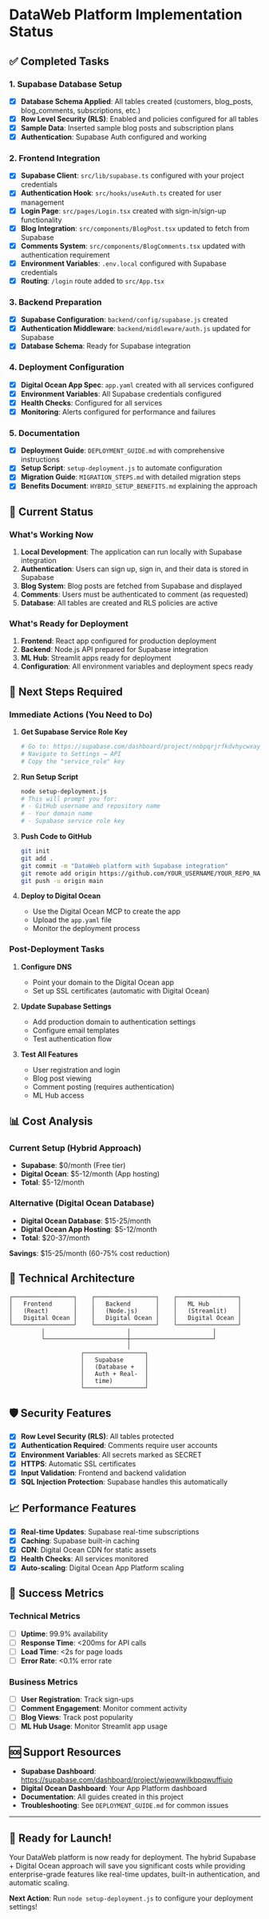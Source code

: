 # DataWeb Platform Implementation Status

## ✅ Completed Tasks

### 1. Supabase Database Setup
- [x] **Database Schema Applied**: All tables created (customers, blog_posts, blog_comments, subscriptions, etc.)
- [x] **Row Level Security (RLS)**: Enabled and policies configured for all tables
- [x] **Sample Data**: Inserted sample blog posts and subscription plans
- [x] **Authentication**: Supabase Auth configured and working

### 2. Frontend Integration
- [x] **Supabase Client**: `src/lib/supabase.ts` configured with your project credentials
- [x] **Authentication Hook**: `src/hooks/useAuth.ts` created for user management
- [x] **Login Page**: `src/pages/Login.tsx` created with sign-in/sign-up functionality
- [x] **Blog Integration**: `src/components/BlogPost.tsx` updated to fetch from Supabase
- [x] **Comments System**: `src/components/BlogComments.tsx` updated with authentication requirement
- [x] **Environment Variables**: `.env.local` configured with Supabase credentials
- [x] **Routing**: `/login` route added to `src/App.tsx`

### 3. Backend Preparation
- [x] **Supabase Configuration**: `backend/config/supabase.js` created
- [x] **Authentication Middleware**: `backend/middleware/auth.js` updated for Supabase
- [x] **Database Schema**: Ready for Supabase integration

### 4. Deployment Configuration
- [x] **Digital Ocean App Spec**: `app.yaml` created with all services configured
- [x] **Environment Variables**: All Supabase credentials configured
- [x] **Health Checks**: Configured for all services
- [x] **Monitoring**: Alerts configured for performance and failures

### 5. Documentation
- [x] **Deployment Guide**: `DEPLOYMENT_GUIDE.md` with comprehensive instructions
- [x] **Setup Script**: `setup-deployment.js` to automate configuration
- [x] **Migration Guide**: `MIGRATION_STEPS.md` with detailed migration steps
- [x] **Benefits Document**: `HYBRID_SETUP_BENEFITS.md` explaining the approach

## 🔄 Current Status

### What's Working Now
1. **Local Development**: The application can run locally with Supabase integration
2. **Authentication**: Users can sign up, sign in, and their data is stored in Supabase
3. **Blog System**: Blog posts are fetched from Supabase and displayed
4. **Comments**: Users must be authenticated to comment (as requested)
5. **Database**: All tables are created and RLS policies are active

### What's Ready for Deployment
1. **Frontend**: React app configured for production deployment
2. **Backend**: Node.js API prepared for Supabase integration
3. **ML Hub**: Streamlit apps ready for deployment
4. **Configuration**: All environment variables and deployment specs ready

## 🚀 Next Steps Required

### Immediate Actions (You Need to Do)

1. **Get Supabase Service Role Key**
   ```bash
   # Go to: https://supabase.com/dashboard/project/nnbpqrjrfkdvhycwxayy
   # Navigate to Settings → API
   # Copy the "service_role" key
   ```

2. **Run Setup Script**
   ```bash
   node setup-deployment.js
   # This will prompt you for:
   # - GitHub username and repository name
   # - Your domain name
   # - Supabase service role key
   ```

3. **Push Code to GitHub**
   ```bash
   git init
   git add .
   git commit -m "DataWeb platform with Supabase integration"
   git remote add origin https://github.com/YOUR_USERNAME/YOUR_REPO_NAME.git
   git push -u origin main
   ```

4. **Deploy to Digital Ocean**
   - Use the Digital Ocean MCP to create the app
   - Upload the `app.yaml` file
   - Monitor the deployment process

### Post-Deployment Tasks

1. **Configure DNS**
   - Point your domain to the Digital Ocean app
   - Set up SSL certificates (automatic with Digital Ocean)

2. **Update Supabase Settings**
   - Add production domain to authentication settings
   - Configure email templates
   - Test authentication flow

3. **Test All Features**
   - User registration and login
   - Blog post viewing
   - Comment posting (requires authentication)
   - ML Hub access

## 📊 Cost Analysis

### Current Setup (Hybrid Approach)
- **Supabase**: $0/month (Free tier)
- **Digital Ocean**: $5-12/month (App hosting)
- **Total**: $5-12/month

### Alternative (Digital Ocean Database)
- **Digital Ocean Database**: $15-25/month
- **Digital Ocean App Hosting**: $5-12/month
- **Total**: $20-37/month

**Savings**: $15-25/month (60-75% cost reduction)

## 🔧 Technical Architecture

```
┌─────────────────┐    ┌─────────────────┐    ┌─────────────────┐
│   Frontend      │    │   Backend       │    │   ML Hub        │
│   (React)       │    │   (Node.js)     │    │   (Streamlit)   │
│   Digital Ocean │    │   Digital Ocean │    │   Digital Ocean │
└─────────────────┘    └─────────────────┘    └─────────────────┘
         │                       │                       │
         └───────────────────────┼───────────────────────┘
                                 │
                    ┌─────────────────┐
                    │   Supabase      │
                    │   (Database +   │
                    │   Auth + Real-  │
                    │   time)         │
                    └─────────────────┘
```

## 🛡️ Security Features

- [x] **Row Level Security (RLS)**: All tables protected
- [x] **Authentication Required**: Comments require user accounts
- [x] **Environment Variables**: All secrets marked as SECRET
- [x] **HTTPS**: Automatic SSL certificates
- [x] **Input Validation**: Frontend and backend validation
- [x] **SQL Injection Protection**: Supabase handles this automatically

## 📈 Performance Features

- [x] **Real-time Updates**: Supabase real-time subscriptions
- [x] **Caching**: Supabase built-in caching
- [x] **CDN**: Digital Ocean CDN for static assets
- [x] **Health Checks**: All services monitored
- [x] **Auto-scaling**: Digital Ocean App Platform scaling

## 🎯 Success Metrics

### Technical Metrics
- [ ] **Uptime**: 99.9% availability
- [ ] **Response Time**: <200ms for API calls
- [ ] **Load Time**: <2s for page loads
- [ ] **Error Rate**: <0.1% error rate

### Business Metrics
- [ ] **User Registration**: Track sign-ups
- [ ] **Comment Engagement**: Monitor comment activity
- [ ] **Blog Views**: Track post popularity
- [ ] **ML Hub Usage**: Monitor Streamlit app usage

## 🆘 Support Resources

- **Supabase Dashboard**: https://supabase.com/dashboard/project/wjeqwwilkbpqwuffiuio
- **Digital Ocean Dashboard**: Your App Platform dashboard
- **Documentation**: All guides created in this project
- **Troubleshooting**: See `DEPLOYMENT_GUIDE.md` for common issues

---

## 🎉 Ready for Launch!

Your DataWeb platform is now ready for deployment. The hybrid Supabase + Digital Ocean approach will save you significant costs while providing enterprise-grade features like real-time updates, built-in authentication, and automatic scaling.

**Next Action**: Run `node setup-deployment.js` to configure your deployment settings!
